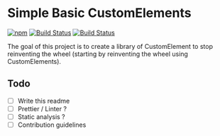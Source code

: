 # Simple Basic CustomElements

[![npm](https://img.shields.io/npm/v/@sb-elements/all.svg)](http://npm.im/@sb-elements/all)
[![Build Status](https://travis-ci.org/SimpleBasicElements/Elements.svg?branch=master)](https://travis-ci.org/SimpleBasicElements/Elements)
[![Build Status](https://github.com/SimpleBasicElements/Elements/workflows/Test/badge.svg)](https://github.com/SimpleBasicElements/Elements/actions)

The goal of this project is to create a library of CustomElement to stop reinventing the wheel (starting by reinventing the wheel using CustomElements).

## Todo

- [ ] Write this readme
- [ ] Prettier / Linter ?
- [ ] Static analysis ?
- [ ] Contribution guidelines
